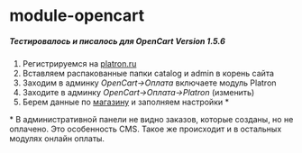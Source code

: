 # module-opencart
##### Тестировалось и писалось для OpenCart Version 1.5.6
1. Регистрируемся на [platron.ru](https://front.platron.ru/)
2. Вставляем распакованные папки catalog и admin в корень сайта
3. Заходим в админку *OpenCart->Оплата* включаете модуль Platron
3. Заходите в админку *OpenCart->Оплата->Platron* (изменить)
4. Берем данные по [магазину](https://www.platron.ru/admin/merchants.php) и заполняем настройки \*

\* В административной панели не видно заказов, которые созданы, но не оплачено. Это особенность CMS. Такое же происходит и в остальных модулях онлайн оплаты.
